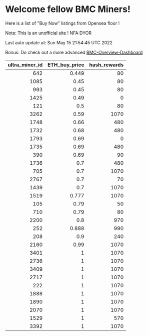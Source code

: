 # Welcome fellow BMC Miners!
Here is a list of "Buy Now" listings from Opensea floor !

Note: This is an unofficial site ! NFA DYOR

Last auto update at: Sun May 15 21:54:45 UTC 2022

Bonus: Do check out a more advanced [BMC-Overview-Dashboard](https://dune.com/defifunk/BMC-Overview-Dashboard)


|   ultra_miner_id |   ETH_buy_price |   hash_rewards |
|-----------------:|----------------:|---------------:|
|              642 |           0.449 |             80 |
|             1085 |           0.45  |             80 |
|              993 |           0.45  |             80 |
|             1425 |           0.49  |              0 |
|              121 |           0.5   |             80 |
|             3262 |           0.59  |           1070 |
|             1748 |           0.66  |            480 |
|             1732 |           0.68  |            480 |
|             1793 |           0.69  |              0 |
|             1735 |           0.69  |            480 |
|              390 |           0.69  |             90 |
|             1736 |           0.7   |            480 |
|              705 |           0.7   |           1070 |
|             2767 |           0.7   |             70 |
|             1439 |           0.7   |           1070 |
|             1519 |           0.777 |           1070 |
|              105 |           0.79  |             50 |
|              710 |           0.79  |             80 |
|             2200 |           0.8   |            970 |
|              252 |           0.888 |            990 |
|              208 |           0.9   |            240 |
|             2160 |           0.99  |           1070 |
|             3401 |           1     |           1070 |
|             2736 |           1     |           1070 |
|             3409 |           1     |           1070 |
|             2717 |           1     |           1070 |
|              222 |           1     |           1070 |
|             1888 |           1     |           1070 |
|             1890 |           1     |           1070 |
|             2070 |           1     |           1070 |
|             1529 |           1     |            570 |
|             3392 |           1     |           1070 |